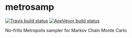 # metrosamp
[![Travis build status](https://travis-ci.org/JGCRI/metrosamp.svg?branch=master)](https://travis-ci.org/JGCRI/metrosamp)
[![AppVeyor build status](https://ci.appveyor.com/api/projects/status/github/JGCRI/metrosamp?branch=master&svg=true)](https://ci.appveyor.com/project/JGCRI/metrosamp)

No-frills Metropolis sampler for Markov Chain Monte Carlo
